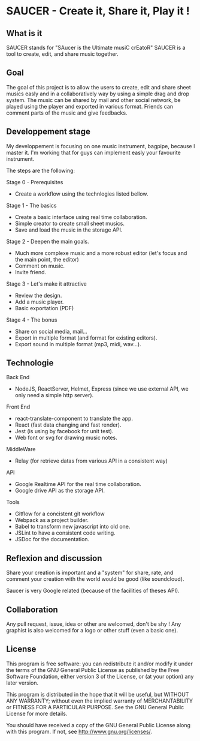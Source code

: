 # SAUCER - Create it, Share it, Play it !

## What is it
SAUCER stands for "SAucer is the Ultimate musiC crEatoR"
SAUCER is a tool to create, edit, and share music together.

## Goal
The goal of this project is to allow the users to create, edit and share sheet
musics easly and in a collaboratively way by using a simple drag and drop system. 
The music can be shared by mail and other social network, be played using the player and exported in various format.
Friends can comment parts of the music and give feedbacks.

## Developpement stage
My developpement is focusing on one music instrument, bagpipe, because I master
it. I'm working that for guys can implement easly your favourite instrument.

The steps are the following:

Stage 0 - Prerequisites
  - Create a workflow using the technlogies listed bellow.

Stage 1 - The basics
  - Create a basic interface using real time collaboration.
  - Simple creator to create  small sheet musics.
  - Save and load the music in the storage API.

Stage 2 - Deepen the main goals.
  - Much more complexe music and a more robust editor (let's focus and the main point, the editor)
  - Comment on music.
  - Invite friend.

Stage 3 - Let's make it attractive
  - Review the design.
  - Add a music player.
  - Basic exportation (PDF)

Stage 4 - The bonus
  - Share on social media, mail...
  - Export in multiple format (and format for existing editors).
  - Export sound in multiple format (mp3, midi, wav...).

## Technologie

Back End
  - NodeJS, ReactServer, Helmet, Express (since we use external API, we only 
  need a simple http server).

Front End
  - react-translate-component to translate the app.
  - React (fast data changing and fast render).
  - Jest (is using by facebook for unit test).
  - Web font or svg for drawing music notes.

MiddleWare
  - Relay (for retrieve datas from various API in a consistent way)

API
  - Google Realtime API for the real time collaboration.
  - Google drive API as the storage API.

Tools
  - Gitflow for a concistent git workflow
  - Webpack as a project builder.
  - Babel to transform new javascript into old one.
  - JSLint to have a consistent code writing.
  - JSDoc for the documentation.

## Reflexion and discussion
Share your creation is important and a "system" for share, rate, and comment  your creation with 
the world would be good (like soundcloud).

Saucer is very Google related (because of the facilities of theses API).

## Collaboration
Any pull request, issue, idea or other are welcomed, don't be shy !
Any graphist is also welcomed for a logo or other stuff (even a basic one).


## License

This program is free software: you can redistribute it and/or modify
it under the terms of the GNU General Public License as published by
the Free Software Foundation, either version 3 of the License, or
(at your option) any later version.

This program is distributed in the hope that it will be useful,
but WITHOUT ANY WARRANTY; without even the implied warranty of
MERCHANTABILITY or FITNESS FOR A PARTICULAR PURPOSE.  See the
GNU General Public License for more details.

You should have received a copy of the GNU General Public License
along with this program.  If not, see <http://www.gnu.org/licenses/>.
